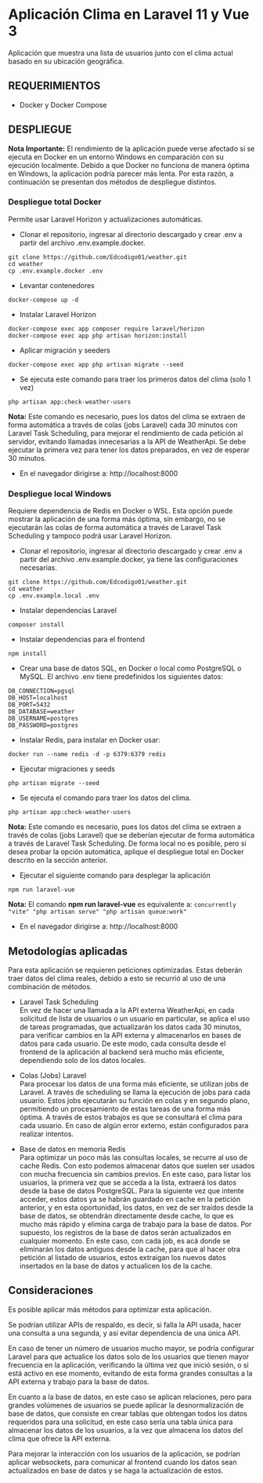 
# Aplicación Clima en Laravel 11 y Vue 3

Aplicación que muestra una lista de usuarios junto con el clima actual basado en su ubicación geográfica.

## REQUERIMIENTOS

- Docker y Docker Compose

## DESPLIEGUE

**Nota Importante:** El rendimiento de la aplicación puede verse afectado si se ejecuta en Docker en un entorno Windows en comparación con su ejecución localmente. Debido a que Docker no funciona de manera óptima en Windows, la aplicación podría parecer más lenta. Por esta razón, a continuación se presentan dos métodos de despliegue distintos.

### Despliegue total Docker

Permite usar Laravel Horizon y actualizaciones automáticas.

- Clonar el repositorio, ingresar al directorio descargado y crear .env a partir del archivo .env.example.docker.
```
git clone https://github.com/Edcodigo01/weather.git
cd weather
cp .env.example.docker .env
```
 
- Levantar contenedores
```
docker-compose up -d
```

- Instalar Laravel Horizon
```
docker-compose exec app composer require laravel/horizon
docker-compose exec app php artisan horizon:install
```

- Aplicar migración y seeders
```
docker-compose exec app php artisan migrate --seed
```

- Se ejecuta este comando para traer los primeros datos del clima (solo 1 vez)
```
php artisan app:check-weather-users
```

**Nota:** Este comando es necesario, pues los datos del clima se extraen de forma automática a través de colas (jobs Laravel) cada 30 minutos con Laravel Task Scheduling, para mejorar el rendimiento de cada petición al servidor, evitando llamadas innecesarias a la API de WeatherApi. Se debe ejecutar la primera vez para tener los datos preparados, en vez de esperar 30 minutos.

- En el navegador dirigirse a: http://localhost:8000

### Despliegue local Windows

Requiere dependencia de Redis en Docker o WSL. Esta opción puede mostrar la aplicación de una forma más óptima, sin embargo, no se ejecutarán las colas de forma automática a través de Laravel Task Scheduling y tampoco podrá usar Laravel Horizon.

- Clonar el repositorio, ingresar al directorio descargado y crear .env a partir del archivo .env.example.docker, ya tiene las configuraciones necesarias.
```
git clone https://github.com/Edcodigo01/weather.git
cd weather
cp .env.example.local .env
```

- Instalar dependencias Laravel
```
composer install
```

- Instalar dependencias para el frontend
```
npm install
```

- Crear una base de datos SQL, en Docker o local como PostgreSQL o MySQL. El archivo .env tiene predefinidos los siguientes datos:
```
DB_CONNECTION=pgsql
DB_HOST=localhost
DB_PORT=5432
DB_DATABASE=weather
DB_USERNAME=postgres
DB_PASSWORD=postgres
```

- Instalar Redis, para instalar en Docker usar:
```
docker run --name redis -d -p 6379:6379 redis
```

- Ejecutar migraciones y seeds
```
php artisan migrate --seed
```

- Se ejecuta el comando para traer los datos del clima.
```
php artisan app:check-weather-users
```

**Nota:** Este comando es necesario, pues los datos del clima se extraen a través de colas (jobs Laravel) que se deberían ejecutar de forma automática a través de Laravel Task Scheduling. De forma local no es posible, pero si desea probar la opción automática, aplique el despliegue total en Docker descrito en la sección anterior.

- Ejecutar el siguiente comando para desplegar la aplicación
```
npm run laravel-vue
```

**Nota:** El comando **npm run laravel-vue** es equivalente a: `concurrently "vite" "php artisan serve" "php artisan queue:work"`

- En el navegador dirigirse a: http://localhost:8000

## Metodologías aplicadas

Para esta aplicación se requieren peticiones optimizadas. Estas deberán traer datos del clima reales, debido a esto se recurrió al uso de una combinación de métodos.

- Laravel Task Scheduling  
  En vez de hacer una llamada a la API externa WeatherApi, en cada solicitud de lista de usuarios o un usuario en particular, se aplica el uso de tareas programadas, que actualizarán los datos cada 30 minutos, para verificar cambios en la API externa y almacenarlos en bases de datos para cada usuario. De este modo, cada consulta desde el frontend de la aplicación al backend será mucho más eficiente, dependiendo solo de los datos locales.

- Colas (Jobs) Laravel  
  Para procesar los datos de una forma más eficiente, se utilizan jobs de Laravel. A través de scheduling se llama la ejecución de jobs para cada usuario. Estos jobs ejecutarán su función en colas y en segundo plano, permitiendo un procesamiento de estas tareas de una forma más óptima. A través de estos trabajos es que se consultará el clima para cada usuario. En caso de algún error externo, están configurados para realizar intentos.

- Base de datos en memoria Redis  
  Para optimizar un poco más las consultas locales, se recurre al uso de cache Redis. Con esto podemos almacenar datos que suelen ser usados con mucha frecuencia sin cambios previos. En este caso, para listar los usuarios, la primera vez que se acceda a la lista, extraerá los datos desde la base de datos PostgreSQL. Para la siguiente vez que intente acceder, estos datos ya se habrán guardado en cache en la petición anterior, y en esta oportunidad, los datos, en vez de ser traídos desde la base de datos, se obtendrán directamente desde cache, lo que es mucho más rápido y elimina carga de trabajo para la base de datos. Por supuesto, los registros de la base de datos serán actualizados en cualquier momento. En este caso, con cada job, es acá donde se eliminarán los datos antiguos desde la cache, para que al hacer otra petición al listado de usuarios, estos extraigan los nuevos datos insertados en la base de datos y actualicen los de la cache.

## Consideraciones

Es posible aplicar más métodos para optimizar esta aplicación.

Se podrían utilizar APIs de respaldo, es decir, si falla la API usada, hacer una consulta a una segunda, y así evitar dependencia de una única API.

En caso de tener un número de usuarios mucho mayor, se podría configurar Laravel para que actualice los datos solo de los usuarios que tienen mayor frecuencia en la aplicación, verificando la última vez que inició sesión, o si está activo en ese momento, evitando de esta forma grandes consultas a la API externa y trabajo para la base de datos.

En cuanto a la base de datos, en este caso se aplican relaciones, pero para grandes volúmenes de usuarios se puede aplicar la desnormalización de base de datos, que consiste en crear tablas que obtengan todos los datos requeridos para una solicitud, en este caso sería una tabla única para almacenar los datos de los usuarios, a la vez que almacena los datos del clima que ofrece la API externa.

Para mejorar la interacción con los usuarios de la aplicación, se podrían aplicar websockets, para comunicar al frontend cuando los datos sean actualizados en base de datos y se haga la actualización de estos.
